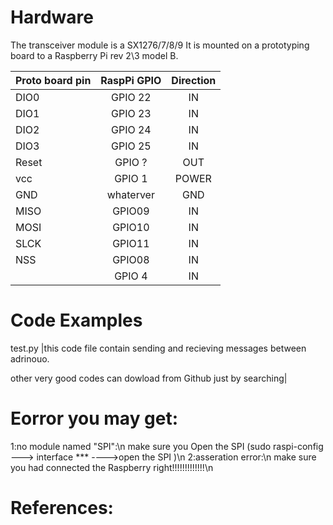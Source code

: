 
# Hardware
The transceiver module is a SX1276/7/8/9
It is mounted on a prototyping board to a Raspberry Pi rev 2\3 model B.

| Proto board pin | RaspPi GPIO | Direction |
|:----------------|:-----------:|:---------:|
|  DIO0    | GPIO 22     |    IN     |
|  DIO1    | GPIO 23     |    IN     |
|  DIO2    | GPIO 24     |    IN     |
|  DIO3    | GPIO 25     |    IN     |
|  Reset   | GPIO ?      |    OUT    |
|  vcc     | GPIO 1      |    POWER  |
|  GND     | whaterver   |    GND    |
|  MISO    | GPIO09      |   IN      |
|  MOSI    | GPIO10      |    IN     |
|  SLCK    | GPIO11      |   IN      |
|  NSS     | GPIO08      |   IN      |
|          | GPIO 4      |    IN     |

# Code Examples
test.py
|this code file contain sending and recieving messages between adrinouo.

other very good codes can dowload from Github just by searching|
# Eorror you may get:
1:no module named "SPI":\n
make sure you Open the SPI (sudo raspi-config   ---> interface *** ---->open the SPI )\n
2:asseration error:\n
make sure you had connected the Raspberry right!!!!!!!!!!!!!\n
# References:
